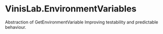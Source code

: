 # VinisLab.EnvironmentVariables
Abstraction of GetEnvironmentVariable Improving testability and predictable behaviour.
